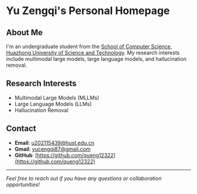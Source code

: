 # Yu Zengqi's Personal Homepage

## About Me

I'm an undergraduate student from the [School of Computer Science](https://cs.hust.edu.cn/), [Huazhong University of Science and Technology](https://www.hust.edu.cn/). My research interests include multimodal large models, large language models, and hallucination removal.

## Research Interests

- Multimodal Large Models (MLLMs)
- Large Language Models (LLMs)
- Hallucination Removal

## Contact

- **Email**: [u202115439@hust.edu.cn](mailto:u202115439@hust.edu.cn)
- **Gmail**: [yucengqi87@gmail.com](mailto:yucengqi87@gmail.com)
- **GitHub**: [https://github.com/queng12322](https://github.com/queng12322)

---

*Feel free to reach out if you have any questions or collaboration opportunities!*
